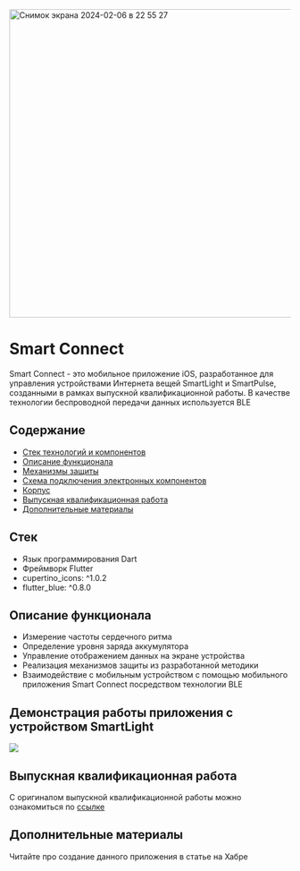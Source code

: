 
<img width="551" alt="Снимок экрана 2024-02-06 в 22 55 27" src="https://github.com/MaxiEnergy/SmartConnect/assets/58640177/f85fc0ca-a597-4f01-8336-31c180d56fa5">

# Smart Connect
Smart Connect - это мобильное приложение iOS, разработанное для управления устройствами Интернета вещей SmartLight и SmartPulse, созданными в рамках выпускной квалификационной работы. В качестве технологии беспроводной передачи данных используется BLE

## Содержание
- [Стек технологий и компонентов](#cтек-технологий-и-компонентов)
- [Описание функционала](#описание-функционала)
- [Механизмы защиты](#механизмы-защиты)
- [Схема подключения электронных компонентов](#схема-подключения-электронных-компонентов)
- [Корпус](#корпус)
- [Выпускная квалификационная работа](#выпускная-квалификационная-работа)
- [Дополнительные материалы](#дополнительные-материалы)

## Стек
- Язык программирования Dart
- Фреймворк Flutter
- cupertino_icons: ^1.0.2
- flutter_blue: ^0.8.0

## Описание функционала
- Измерение частоты сердечного ритма
- Определение уровня заряда аккумулятора
- Управление отображением данных на экране устройства
- Реализация механизмов защиты из разработанной методики
- Взаимодействие с мобильным устройством с помощью мобильного приложения Smart Connect посредством технологии BLE

## Демонстрация работы приложения с устройством SmartLight
![](https://youtu.be/vqWY2OnZOFo)

## Выпускная квалификационная работа
С оригиналом выпускной квалификационной работы можно ознакомиться по [ссылке](https://www.dropbox.com/scl/fi/evywal0odwmc1053ck2il/_.pdf?rlkey=i7d2i8soxyn0wn4oav7f0py9n&dl=0)

## Дополнительные материалы
Читайте про создание данного приложения в статье на Хабре
